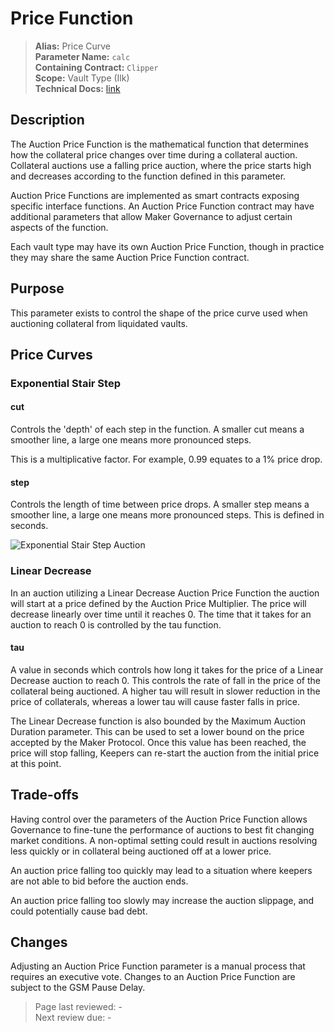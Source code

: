 # Price Function

>**Alias:** Price Curve  
>**Parameter Name:** `calc`  
>**Containing Contract:** `Clipper`  
>**Scope:** Vault Type (Ilk)  
>**Technical Docs:** [link](https://docs.makerdao.com/smart-contract-modules/dog-and-clipper-detailed-documentation)  

## Description

The Auction Price Function is the mathematical function that determines how the collateral price changes over time during a collateral auction. Collateral auctions use a falling price auction, where the price starts high and decreases according to the function defined in this parameter.

Auction Price Functions are implemented as smart contracts exposing specific interface functions. An Auction Price Function contract may have additional parameters that allow Maker Governance to adjust certain aspects of the function.

Each vault type may have its own Auction Price Function, though in practice they may share the same Auction Price Function contract.

## Purpose

This parameter exists to control the shape of the price curve used when auctioning collateral from liquidated vaults.

## Price Curves

### Exponential Stair Step

#### cut  
Controls the 'depth' of each step in the function. A smaller cut means a smoother line, a large one means more pronounced steps.

This is a multiplicative factor. For example, 0.99 equates to a 1% price drop.

#### step  
Controls the length of time between price drops. A smaller step means a smoother line, a large one means more pronounced steps. This is defined in seconds.

![Exponential Stair Step Auction](https://github.com/makerdao/governance-manual/blob/main/parameter-index/collateral-auction/images/cut-and-step.png?raw=true)

### Linear Decrease

In an auction utilizing a Linear Decrease Auction Price Function the auction will start at a price defined by the Auction Price Multiplier. The price will decrease linearly over time until it reaches 0. The time that it takes for an auction to reach 0 is controlled by the tau function.

#### tau
A value in seconds which controls how long it takes for the price of a Linear Decrease auction to reach 0. This controls the rate of fall in the price of the collateral being auctioned. A higher tau will result in slower reduction in the price of collaterals, whereas a lower tau will cause faster falls in price.

The Linear Decrease function is also bounded by the Maximum Auction Duration parameter. This can be used to set a lower bound on the price accepted by the Maker Protocol. Once this value has been reached, the price will stop falling, Keepers can re-start the auction from the initial price at this point.

## Trade-offs

Having control over the parameters of the Auction Price Function allows Governance to fine-tune the performance of auctions to best fit changing market conditions. A non-optimal setting could result in auctions resolving less quickly or in collateral being auctioned off at a lower price.

An auction price falling too quickly may lead to a situation where keepers are not able to bid before the auction ends.

An auction price falling too slowly may increase the auction slippage, and could potentially cause bad debt.

## Changes

Adjusting an Auction Price Function parameter is a manual process that requires an executive vote. Changes to an Auction Price Function are subject to the GSM Pause Delay.

>Page last reviewed: -  
>Next review due: -  

